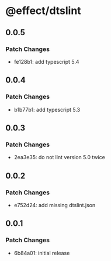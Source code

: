 # @effect/dtslint

## 0.0.5

### Patch Changes

- fe128b1: add typescript 5.4

## 0.0.4

### Patch Changes

- b1b77b1: add typescript 5.3

## 0.0.3

### Patch Changes

- 2ea3e35: do not lint version 5.0 twice

## 0.0.2

### Patch Changes

- e752d24: add missing dtslint.json

## 0.0.1

### Patch Changes

- 6b84a01: initial release
